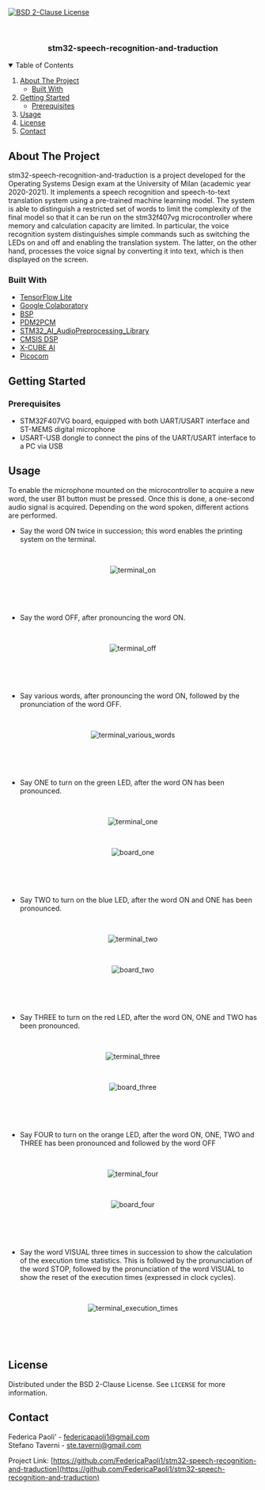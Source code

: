 <!-- PROJECT SHIELDS -->
[![BSD 2-Clause License](https://img.shields.io/github/license/FedericaPaoli1/stm32-speech-recognition-and-traduction.svg?branch=master)](https://github.com/FedericaPaoli1/stm32-speech-recognition-and-traduction/LICENSE)


<!-- PROJECT LOGO -->
<br />
<p align="center">
  
  <h3 align="center">stm32-speech-recognition-and-traduction</h3>
  
</p>

<!-- TABLE OF CONTENTS -->
<details open="open">
  <summary>Table of Contents</summary>
  <ol>
    <li>
      <a href="#about-the-project">About The Project</a>
      <ul>
        <li><a href="#built-with">Built With</a></li>
      </ul>
    </li>
    <li>
      <a href="#getting-started">Getting Started</a>
      <ul>
        <li><a href="#prerequisites">Prerequisites</a></li>
      </ul>
    </li>
    <li>
      <a href="#usage">Usage</a>
    </li>
    <li><a href="#license">License</a></li>
    <li><a href="#contact">Contact</a></li>
  </ol>
</details>



<!-- ABOUT THE PROJECT -->
## About The Project

stm32-speech-recognition-and-traduction is a project developed for the Operating Systems Design exam at the University of Milan (academic year 2020-2021). 
It implements a speech recognition and speech-to-text translation system using a pre-trained machine learning model. 
The system is able to distinguish a restricted set of words to limit the complexity of the final model so that it can be run on the stm32f407vg microcontroller 
where memory and calculation capacity are limited. In particular, the voice recognition system distinguishes simple commands such as switching the LEDs on and off
and enabling the translation system. The latter, on the other hand, processes the voice signal by converting it into text, which is then displayed on the screen.

### Built With

* [TensorFlow Lite](https://www.tensorflow.org/lite/microcontrollers)
* [Google Colaboratory](https://colab.research.google.com/)
* [BSP](https://www.st.com/resource/en/user_manual/dm00440740-stm32cube-bsp-drivers-development-guidelines-stmicroelectronics.pdf)
* [PDM2PCM](https://www.st.com/resource/en/user_manual/um2372-stm32cube-pdm2pcm-software-library-for-the-stm32f4f7h7-series-stmicroelectronics.pdf)
* [STM32_AI_AudioPreprocessing_Library](https://www.st.com/en/embedded-software/stm32-audio100a.html)
* [CMSIS DSP](https://developer.arm.com/tools-and-software/embedded/cmsis)
* [X-CUBE AI](https://www.st.com/en/embedded-software/x-cube-ai.html)
* [Picocom](https://linux.die.net/man/8/picocom)


<!-- GETTING STARTED -->
## Getting Started

### Prerequisites

* STM32F407VG board, equipped with both UART/USART interface and ST-MEMS digital microphone
* USART-USB dongle to connect the pins of the UART/USART interface to a PC via USB
   
<!-- USAGE EXAMPLES -->
## Usage
To enable the microphone mounted on the microcontroller to acquire a new word, the user B1 button must be pressed. Once this is done, a one-second audio signal is acquired. Depending on the word spoken, different actions are performed.
* Say the word ON twice in succession; this word enables the printing system on the terminal.
<br />
<p align="center">
  <img src="img/terminal_on.png" alt="terminal_on">
</p>
<br />
<br />
<br />

* Say the word OFF, after pronouncing the word ON.
<br />
<p align="center">
  <img src="img/terminal_off.png" alt="terminal_off">
</p>
<br />
<br />
<br />

* Say various words, after pronouncing the word ON, followed by the pronunciation of the word OFF.
<br />
<p align="center">
  <img src="img/terminal_various_words.png" alt="terminal_various_words">
</p>
<br />
<br />
<br />

* Say ONE to turn on the green LED, after the word ON has been pronounced.
<br />
<p align="center">
  <img src="img/terminal_one.png" alt="terminal_one">
</p>
<br />
<p align="center">
  <img src="img/board_one.jpg" alt="board_one">
</p>
<br />
<br />
<br />

* Say TWO to turn on the blue LED, after the word ON and ONE has been pronounced.
<br />
<p align="center">
  <img src="img/terminal_two.png" alt="terminal_two">
</p>
<br />
<p align="center">
  <img src="img/board_two.jpg" alt="board_two">
</p>
<br />
<br />
<br />

* Say THREE to turn on the red LED, after the word ON, ONE and TWO has been pronounced.
<br />
<p align="center">
  <img src="img/terminal_three.png" alt="terminal_three">
</p>
<br />
<p align="center">
  <img src="img/board_three.jpg" alt="board_three">
</p>
<br />
<br />
<br />

* Say FOUR to turn on the orange LED, after the word ON, ONE, TWO and THREE has been pronounced and followed by the word OFF
<br />
<p align="center">
  <img src="img/terminal_four.png" alt="terminal_four">
</p>
<br />
<p align="center">
  <img src="img/board_four.jpg" alt="board_four">
</p>
<br />
<br />
<br />

* Say the word VISUAL three times in succession to show the calculation of the execution time statistics. This is followed by the pronunciation of the word STOP, followed by the pronunciation of the word VISUAL to show the reset of the execution times (expressed in clock cycles).
<br />
<p align="center">
  <img src="img/terminal_execution_times.png" alt="terminal_execution_times">
</p>
<br />
<br />
<br />


<!-- LICENSE -->
## License

Distributed under the BSD 2-Clause License. See `LICENSE` for more information.


<!-- CONTACT -->
## Contact

Federica Paoli' - federicapaoli1@gmail.com
<br />
Stefano Taverni - ste.taverni@gmail.com

Project Link: [https://github.com/FedericaPaoli1/stm32-speech-recognition-and-traduction](https://github.com/FedericaPaoli1/stm32-speech-recognition-and-traduction)
